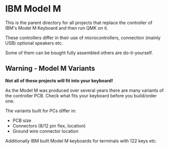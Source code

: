 # IBM Model M

This is the parent directory for all projects that replace the controller
of IBM's Model M Keyboard and then run QMK on it.

These controllers differ in their use of microcontrollers, connection (mainly
USB) optional speakers etc.

Some of them can be bought fully assembled others are do-it-yourself.

## Warning - Model M Variants

**Not all of these projects will fit into your keyboard!**

As the Model M was produced over several years there are many variants of the
controller PCB. Check what fits your keyboard before you build/order one.

The variants built for PCs differ in:
* PCB size
* Connectors (8/12 pin flex, location)
* Ground wire connector location

Additionally IBM built Model M keyboards for terminals with 122 keys etc.
